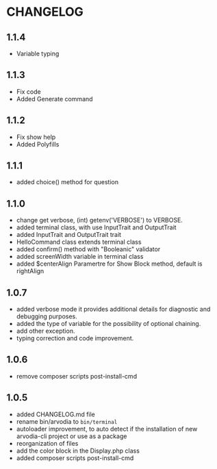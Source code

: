 CHANGELOG
=========

1.1.4
-----
* Variable typing

1.1.3
-----
* Fix code
* Added Generate command

1.1.2
-----
* Fix show help
* Added Polyfills

1.1.1
-----
* added choice() method for question

1.1.0
-----
* change get verbose, (int) getenv('VERBOSE') to VERBOSE.
* added terminal class, with use InputTrait and OutputTrait
* added InputTrait and OutputTrait trait
* HelloCommand class extends terminal class 
* added confirm() method with "Booleanic" validator
* added screenWidth variable in terminal class
* added $centerAlign Paramertre for Show Block method, default is rightAlign

1.0.7
-----
 * added verbose mode it provides additional details for diagnostic and debugging purposes.
 * added the type of variable for the possibility of optional chaining.
 * add other exception.
 * typing correction and code improvement.
 
1.0.6
-----
 * remove composer scripts post-install-cmd

1.0.5
-----

 * added CHANGELOG.md file
 * rename bin/arvodia to `bin/terminal`
 * autoloader improvement, to auto detect if the installation of new arvodia-cli project or use as a package
 * reorganization of files
 * add the color block in the Display.php class
 * added composer scripts post-install-cmd